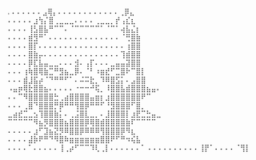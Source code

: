 .
⠄⠄⠄⠄⠄⠄⣠⢿⡄⠄⠄⠄⠄⠄⠄⠄⠄⠄⠄⠄⠄⢀⡿⣄
⠄⠄⠄⠄⠄⣰⢳⡌⣿⢀⣀⣀⣀⠄⠄⠄⠄⢀⣀⣀⡀⡞⢠⣎⣆
⠄⠄⠄⠄⢸⣣⣿⣧⠛⠉⠉⠄⠈⠉⠉⠉⠉⠉⠁⠈⠉⠁⢴⣧⣌⡆
⠄⠄⠄⠄⣾⣻⠛⠁⠄⠄⠄⠄⠄⠄⠄⠄⠄⠄⠄⠄⠄⠄⠈⢛⣿⣷
⠄⠄⠄⠄⣿⡏⠄⠄⠄⠄⠄⠄⠄⠄⠄⠄⠄⠄⠄⠄⠄⠄⠄⢰⣿⣿
⠄⠄⠄⠄⣿⣷⡤⠄⠄⠄⠄⠄⠄⠄⠄⠄⠄⠄⠄⠄⠄⠄⢹⣾⣿⣿
⠄⠄⠄⠄⡿⣏⣧⣤⣀⣀⠄⠄⠄⣺⠄⢠⡏⠄⠄⠄⣀⣤⣤⣽⣿⣿
⠄⠄⠄⢰⢷⣿⢿⣷⣉⠛⣻⣦⣀⡿⠄⠈⠃⠰⣶⣞⠋⣉⣿⠗⠉⣿⡇
⠄⠄⠄⣾⣸⣯⡴⠈⠙⠛⠛⠋⠁⠄⠬⠭⣗⡀⠹⠿⣿⣫⡅⠄⣠⣿⣿
⠠⣤⡶⢿⣗⣿⣿⣦⠄⠄⠄⠄⠄⠐⠒⠒⠚⢯⡀⠸⣿⣿⣧⣾⣿⣿⣿⣦⣤⠄
⠄⠄⠉⠻⣿⣿⣿⣿⣿⣓⢀⣴⣿⣿⣿⣿⣤⣶⡆⣰⣿⣿⣿⣿⣿⣿⠟⠉
⠄⠄⠄⢀⣿⠙⣿⣿⣿⡛⡿⠛⠛⢻⣿⡿⠛⠛⠋⠘⣻⣿⣿⣿⠋⣿⡀
⣀⣴⣞⣉⣀⣢⢹⣿⣿⣷⡅⠄⢀⣨⣿⣇⣀⡀⠄⣸⣿⣿⣿⡇⣰⣟⣉⣓⣤⣀
⠉⠉⠉⠉⠉⠻⣦⡻⣿⣿⣿⣦⣿⣿⣿⡿⢿⣿⣾⣿⣿⣿⣿⣷⠏⠉⠉⠉⠉
⠄⠄⠄⠄⠄⣰⠋⣹⣦⣝⡻⠿⣿⣿⡿⠿⠿⠿⢻⣿⣿⣿⡿⠻⣆
⠄⠄⠄⠄⣼⡷⠟⠛⠙⠻⣿⠷⣶⣶⣶⣶⣶⣶⣿⣿⠟⠋⠛⠲⢮⣧
⠄⠄⠄⠄⠁⠄⠄⠄⠄⠄⢸⢀⡴⠋⠉⠉⠹⢇⢀⡇⠄⠄⠄⠄⠄⠄⠁
⠄⠄⠄⠄⠄⠄⠄⠄⠄⠄⢸⡟⠁⠄⠄⠄⠄⠈⢻⡇
